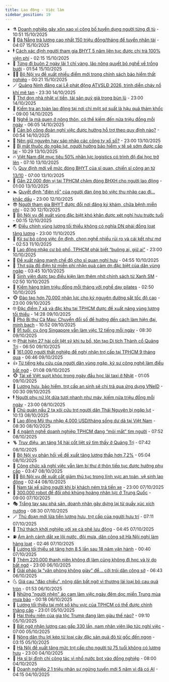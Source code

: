 ```yaml
---
title: Lao động - Việc làm
sidebar_position: 19
---
```


<!-- dantri-lao-dong-viec-lam:START -->
- ⚗️ [Doanh nghiệp gây xôn xao vì công bố tuyển dụng người từng đi tù](https://dantri.com.vn/lao-dong-viec-lam/doanh-nghiep-gay-xon-xao-vi-cong-bo-tuyen-dung-nguoi-tung-di-tu-20251015170218531.htm) - 10:51 15/10/2025
- 🙉 [Đà Nẵng trả lương cao nhất 150 triệu đồng/tháng để tuyển nhân tài](https://dantri.com.vn/lao-dong-viec-lam/da-nang-tra-luong-cao-nhat-150-trieu-dongthang-de-tuyen-nhan-tai-20251015105511271.htm) - 04:07 15/10/2025
- 🕴 [Cách xác định người tham gia BHYT 5 năm liên tục được chi trả 100% viện phí](https://dantri.com.vn/lao-dong-viec-lam/cach-xac-dinh-nguoi-tham-gia-bhyt-5-nam-lien-tuc-duoc-chi-tra-100-vien-phi-20251013150703528.htm) - 02:15 15/10/2025
- 🧐 [Từng đi buôn 2 ngày lãi 1 chỉ vàng, lão nông quyết bỏ nghề về trồng bưởi](https://dantri.com.vn/lao-dong-viec-lam/tung-di-buon-2-ngay-lai-1-chi-vang-lao-nong-quyet-bo-nghe-ve-trong-buoi-20251015073314543.htm) - 01:54 15/10/2025
- 🧑‍💻 [Bộ Nội vụ đề xuất nhiều điểm mới trong chính sách bảo hiểm thất nghiệp](https://dantri.com.vn/lao-dong-viec-lam/bo-noi-vu-de-xuat-nhieu-diem-moi-trong-chinh-sach-bao-hiem-that-nghiep-20251014192133846.htm) - 00:21 15/10/2025
- 🪄 [Quảng Ninh đăng cai Lễ phát động ATVSLĐ 2026, trình diễn cháy nổ khí mê tan](https://dantri.com.vn/lao-dong-viec-lam/quang-ninh-dang-cai-le-phat-dong-atvsld-2026-trinh-dien-chay-no-khi-me-tan-20251014211827884.htm) - 23:30 14/10/2025
- 🦣 [Thợ dọn nhà nhặt ví tiền, tài sản quý giá trong bùn lũ](https://dantri.com.vn/lao-dong-viec-lam/tho-don-nha-nhat-vi-tien-tai-san-quy-gia-trong-bun-lu-20251014150334801.htm) - 23:00 14/10/2025
- 🎡 [Kiểm tra an toàn lao động tại nơi chỉ một sơ suất là hậu quả thảm khốc](https://dantri.com.vn/lao-dong-viec-lam/kiem-tra-an-toan-lao-dong-tai-noi-chi-mot-so-suat-la-hau-qua-tham-khoc-20251014153637595.htm) - 09:00 14/10/2025
- 🦍 [Nghề lạ mà quen ở nông thôn, có thể kiếm đến nửa triệu đồng mỗi ngày](https://dantri.com.vn/lao-dong-viec-lam/nghe-la-ma-quen-o-nong-thon-co-the-kiem-den-nua-trieu-dong-moi-ngay-20251014115208668.htm) - 06:05 14/10/2025
- 🫶 [Cán bộ công đoàn nghỉ việc được hưởng hỗ trợ theo quy định nào?](https://dantri.com.vn/lao-dong-viec-lam/can-bo-cong-doan-nghi-viec-duoc-huong-ho-tro-theo-quy-dinh-nao-20251013120435942.htm) - 00:54 14/10/2025
- 🥸 [Nên giữ nguyên hay sáp nhập các công ty xổ số?](https://dantri.com.vn/lao-dong-viec-lam/nen-giu-nguyen-hay-sap-nhap-cac-cong-ty-xo-so-20251013170812882.htm) - 23:00 13/10/2025
- 🎡 [Bị mất thuốc do ngập lụt, người hưởng bảo hiểm y tế sẽ sớm được cấp lại](https://dantri.com.vn/lao-dong-viec-lam/bi-mat-thuoc-do-ngap-lut-nguoi-huong-bao-hiem-y-te-se-som-duoc-cap-lai-20251013161544707.htm) - 10:29 13/10/2025
- 🔥 [Việt Nam đặt mục tiêu 50% nhân lực logistics có trình độ đại học trở lên](https://dantri.com.vn/lao-dong-viec-lam/viet-nam-dat-muc-tieu-50-nhan-luc-logistics-co-trinh-do-dai-hoc-tro-len-20251013113251244.htm) - 07:10 13/10/2025
- 🌜 [Quy định mới về mức đóng BHYT của sĩ quan, chiến sĩ công an từ 13/10](https://dantri.com.vn/lao-dong-viec-lam/quy-dinh-moi-ve-muc-dong-bhyt-cua-si-quan-chien-si-cong-an-tu-1310-20251013014046928.htm) - 07:00 13/10/2025
- 🤭 [Gần 22.000 đơn vị tại TPHCM chậm đóng BHXH cho người lao động](https://dantri.com.vn/lao-dong-viec-lam/gan-22000-don-vi-tai-tphcm-cham-dong-bhxh-cho-nguoi-lao-dong-20251012211106914.htm) - 01:00 13/10/2025
- 🏊 [Quyết định &quot;điên rồ&quot; của người đàn ông bỏ việc thu nhập cao đi... khắc dấu](https://dantri.com.vn/lao-dong-viec-lam/quyet-dinh-dien-ro-cua-nguoi-dan-ong-bo-viec-thu-nhap-cao-di-khac-dau-20251008144614440.htm) - 23:00 12/10/2025
- 😎 [Người tham gia BHYT được đổi nơi đăng ký khám, chữa bệnh miễn phí](https://dantri.com.vn/lao-dong-viec-lam/nguoi-tham-gia-bhyt-duoc-doi-noi-dang-ky-kham-chua-benh-mien-phi-20251011192718806.htm) - 02:30 12/10/2025
- 🤖 [Bộ Nội vụ đề xuất vùng đặc biệt khó khăn được xét nghỉ hưu trước tuổi](https://dantri.com.vn/lao-dong-viec-lam/bo-noi-vu-de-xuat-vung-dac-biet-kho-khan-duoc-xet-nghi-huu-truoc-tuoi-20251011151614613.htm) - 00:15 12/10/2025
- 🌏 [Điều chỉnh vùng lương tối thiểu không có nghĩa DN phải đồng loạt tăng lương](https://dantri.com.vn/lao-dong-viec-lam/dieu-chinh-vung-luong-toi-thieu-khong-co-nghia-dn-phai-dong-loat-tang-luong-20251011175536692.htm) - 23:00 11/10/2025
- 🦏 [Kỹ sư bỏ công việc ổn định, chọn nghề nhiều rủi ro và cái kết như mơ](https://dantri.com.vn/lao-dong-viec-lam/ky-su-bo-cong-viec-on-dinh-chon-nghe-nhieu-rui-ro-va-cai-ket-nhu-mo-20251011073410560.htm) - 02:53 11/10/2025
- 🤔 [Lao động nhập cư bỏ phố, TPHCM phải biết “buông ai, giữ ai”](https://dantri.com.vn/lao-dong-viec-lam/lao-dong-nhap-cu-bo-pho-tphcm-phai-biet-buong-ai-giu-ai-20251010171205414.htm) - 23:00 10/10/2025
- 🌮 [Đề xuất nâng mạnh chế độ cho sĩ quan nghỉ hưu](https://dantri.com.vn/lao-dong-viec-lam/de-xuat-nang-manh-che-do-cho-si-quan-nghi-huu-20251010112928678.htm) - 04:55 10/10/2025
- 💪 [Thợ sửa đồ điện tử miễn phí nhận quà cảm ơn đặc biệt của dân vùng ngập](https://dantri.com.vn/lao-dong-viec-lam/tho-sua-do-dien-tu-mien-phi-nhan-qua-cam-on-dac-biet-cua-dan-vung-ngap-20251010090642488.htm) - 03:45 10/10/2025
- 💪 [Sinh viên được tạo điều kiện làm thêm nhờ chính sách từ Xanh SM](https://dantri.com.vn/lao-dong-viec-lam/sinh-vien-duoc-tao-dieu-kien-lam-them-nho-chinh-sach-tu-xanh-sm-20251010093520022.htm) - 02:50 10/10/2025
- 🦒 [Kiếm hàng trăm triệu đồng mỗi tháng với nghề dạy pilates](https://dantri.com.vn/lao-dong-viec-lam/kiem-hang-tram-trieu-dong-moi-thang-voi-nghe-day-pilates-20251009144247424.htm) - 02:50 10/10/2025
- 🐵 [Đào tạo hơn 70.000 nhân lực cho kỷ nguyên đường sắt tốc độ cao](https://dantri.com.vn/lao-dong-viec-lam/dao-tao-hon-70000-nhan-luc-cho-ky-nguyen-duong-sat-toc-do-cao-20251009184128247.htm) - 23:00 09/10/2025
- 🤓 [Đặc điểm 7 xã và đặc khu tại TPHCM được đề xuất nâng vùng lương tối thiểu](https://dantri.com.vn/noi-vu/dac-diem-7-xa-va-dac-khu-tai-tphcm-duoc-de-xuat-nang-vung-luong-toi-thieu-20251009181148676.htm) - 14:28 09/10/2025
- 🧐 [Phó Bí thư Cà Mau: Chuyển đổi số để hướng đến cách làm hiện đại, minh bạch](https://dantri.com.vn/lao-dong-viec-lam/pho-bi-thu-ca-mau-chuyen-doi-so-de-huong-den-cach-lam-hien-dai-minh-bach-20251009151046795.htm) - 10:52 09/10/2025
- 💪 [91 tuổi, cụ ông Singapore vẫn làm việc 12 tiếng mỗi ngày](https://dantri.com.vn/lao-dong-viec-lam/91-tuoi-cu-ong-singapore-van-lam-viec-12-tieng-moi-ngay-20251007110758031.htm) - 08:30 09/10/2025
- 🤓 [Phát hiện 27 hài cốt liệt sỹ khi tu bổ, tôn tạo Di tích Thành cổ Quảng Trị](https://dantri.com.vn/lao-dong-viec-lam/phat-hien-27-hai-cot-liet-sy-khi-tu-bo-ton-tao-di-tich-thanh-co-quang-tri-20251009113322498.htm) - 06:50 09/10/2025
- 💯 [161.000 người thất nghiệp đề nghị nhận trợ cấp tại TPHCM 9 tháng qua](https://dantri.com.vn/lao-dong-viec-lam/161000-nguoi-that-nghiep-de-nghi-nhan-tro-cap-tai-tphcm-9-thang-qua-20251009132136008.htm) - 06:46 09/10/2025
- 👍 [Từ tiếng kêu cứu của người dân vùng ngập, kỹ sư công nghệ làm điều bất ngờ](https://dantri.com.vn/lao-dong-viec-lam/tu-tieng-keu-cuu-cua-nguoi-dan-vung-ngap-ky-su-cong-nghe-lam-dieu-bat-ngo-20251008224634215.htm) - 01:08 09/10/2025
- 🐵 [Tài xế Việt suýt khóc trong ngày đầu học lái taxi ở Nhật](https://dantri.com.vn/lao-dong-viec-lam/tai-xe-viet-suyt-khoc-trong-ngay-dau-hoc-lai-taxi-o-nhat-20251008135807007.htm) - 01:05 09/10/2025
- 💂 [Lương hưu, bảo hiểm, trợ cấp an sinh sẽ chi trả qua ứng dụng VNeID](https://dantri.com.vn/lao-dong-viec-lam/luong-huu-bao-hiem-tro-cap-an-sinh-se-chi-tra-qua-ung-dung-vneid-20251008171214216.htm) - 00:30 09/10/2025
- 🕴 [Người phụ nữ lột dừa tươi nhanh như máy, kiếm nửa triệu đồng mỗi ngày](https://dantri.com.vn/lao-dong-viec-lam/nguoi-phu-nu-lot-dua-tuoi-nhanh-nhu-may-kiem-nua-trieu-dong-moi-ngay-20251007180204085.htm) - 23:00 08/10/2025
- 👀 [Chủ quán nấu 2 tạ xôi cứu trợ người dân Thái Nguyên bị ngập lụt](https://dantri.com.vn/lao-dong-viec-lam/chu-quan-nau-2-ta-xoi-cuu-tro-nguoi-dan-thai-nguyen-bi-ngap-lut-20251008162815781.htm) - 10:13 08/10/2025
- 🦄 [Lao động Mỹ thu nhập 4.000 USD/tháng sống dư dả tại Việt Nam](https://dantri.com.vn/lao-dong-viec-lam/lao-dong-my-thu-nhap-4000-usdthang-song-du-da-tai-viet-nam-20250928163912374.htm) - 08:30 08/10/2025
- 🔭 [4 ngành nghề doanh nghiệp TPHCM đang “mỏi mắt” tìm người](https://dantri.com.vn/lao-dong-viec-lam/4-nganh-nghe-doanh-nghiep-tphcm-dang-moi-mat-tim-nguoi-20251008130006020.htm) - 07:52 08/10/2025
- 🪜 [Truy điệu, an táng 14 hài cốt liệt sỹ tìm thấy ở Quảng Trị](https://dantri.com.vn/lao-dong-viec-lam/truy-dieu-an-tang-14-hai-cot-liet-sy-tim-thay-o-quang-tri-20251008134806927.htm) - 07:42 08/10/2025
- 🌊 [Bộ Nội vụ phản hồi về đề xuất tăng lương thấp hơn 7,2%](https://dantri.com.vn/noi-vu/bo-noi-vu-phan-hoi-ve-de-xuat-tang-luong-thap-hon-72-20251008112151267.htm) - 05:04 08/10/2025
- 💯 [Công chức xã nghỉ việc vẫn làm bí thư ở thôn tiếp tục được hưởng phụ cấp](https://dantri.com.vn/lao-dong-viec-lam/cong-chuc-xa-nghi-viec-van-lam-bi-thu-o-thon-tiep-tuc-duoc-huong-phu-cap-20251007115402584.htm) - 03:47 08/10/2025
- 👨‍🏫 [Bộ Nội vụ đề xuất cắt giảm thủ tục trong lĩnh vực an toàn, vệ sinh lao động](https://dantri.com.vn/lao-dong-viec-lam/bo-noi-vu-de-xuat-cat-giam-thu-tuc-trong-linh-vuc-an-toan-ve-sinh-lao-dong-20251007104340082.htm) - 02:44 08/10/2025
- 🙉 [Nam tài xế sững người khi bị khách ném trả tiền xe](https://dantri.com.vn/lao-dong-viec-lam/nam-tai-xe-sung-nguoi-khi-bi-khach-nem-tra-tien-xe-20251007142843632.htm) - 23:00 07/10/2025
- 🦄 [300.000 robot để đối phó khủng hoảng nhân lực ở Trung Quốc](https://dantri.com.vn/lao-dong-viec-lam/300000-robot-de-doi-pho-khung-hoang-nhan-luc-o-trung-quoc-20251007083741698.htm) - 09:00 07/10/2025
- 🎭 [Trắng tay sau phá sản, doanh nhân gây dựng lại từ quầy xúc xích nướng](https://dantri.com.vn/lao-dong-viec-lam/trang-tay-sau-pha-san-doanh-nhan-gay-dung-lai-tu-quay-xuc-xich-nuong-20251006191908301.htm) - 08:30 07/10/2025
- 🪄 [Thủ đoạn mới lừa tiền lương hưu, trợ cấp của người hưu trí](https://dantri.com.vn/lao-dong-viec-lam/thu-doan-moi-lua-tien-luong-huu-tro-cap-cua-nguoi-huu-tri-20251007134700080.htm) - 07:11 07/10/2025
- 🌁 [Thử thách khởi nghiệp với xe cà phê lưu động](https://dantri.com.vn/lao-dong-viec-lam/thu-thach-khoi-nghiep-voi-xe-ca-phe-luu-dong-20251006113403838.htm) - 04:45 07/10/2025
- ⛽️ [Ám ảnh cảnh dắt xe lội nước, đội mưa, dân công sở Hà Nội nghỉ làm hàng loạt](https://dantri.com.vn/lao-dong-viec-lam/am-anh-canh-dat-xe-loi-nuoc-doi-mua-dan-cong-so-ha-noi-nghi-lam-hang-loat-20251007085622958.htm) - 02:46 07/10/2025
- 🤩 [Lương tối thiểu sẽ tăng hơn 8,5 lần sau 18 năm vận hành](https://dantri.com.vn/lao-dong-viec-lam/luong-toi-thieu-se-tang-hon-85-lan-sau-18-nam-van-hanh-20251006142058175.htm) - 00:40 07/10/2025
- 🌝 [Thêm 220.000 thanh niên không đi làm cũng không đi học và lý do bất ngờ](https://dantri.com.vn/lao-dong-viec-lam/them-220000-thanh-nien-khong-di-lam-cung-khong-di-hoc-va-ly-do-bat-ngo-20251006165508872.htm) - 23:00 06/10/2025
- 🤗 [Giải pháp lạ “văn phòng không giày” để... cởi trói dân công sở](https://dantri.com.vn/lao-dong-viec-lam/giai-phap-la-van-phong-khong-giay-de-coi-troi-dan-cong-so-20251006110258704.htm) - 06:43 06/10/2025
- 🌜 [Giá cau &quot;đảo chiều&quot;, nông dân bất ngờ vì thương lái loại bỏ cau quả tròn](https://dantri.com.vn/lao-dong-viec-lam/gia-cau-dao-chieu-nong-dan-bat-ngo-vi-thuong-lai-loai-bo-cau-qua-tron-20251006002327748.htm) - 01:53 06/10/2025
- 👀 [Những &quot;người nhện&quot; áo cam làm việc ngày đêm dọc miền Trung mùa mưa bão](https://dantri.com.vn/lao-dong-viec-lam/nhung-nguoi-nhen-ao-cam-lam-viec-ngay-dem-doc-mien-trung-mua-mua-bao-20251005093359447.htm) - 00:18 06/10/2025
- 🫣 [Lương tối thiểu tại một số khu vực của TPHCM có thể được chỉnh thăng cấp](https://dantri.com.vn/lao-dong-viec-lam/luong-toi-thieu-tai-mot-so-khu-vuc-cua-tphcm-co-the-duoc-chinh-thang-cap-20251005081919641.htm) - 23:01 05/10/2025
- 🧠 [Hai thiếu niên của gia tộc Trump đang làm giàu thế nào?](https://dantri.com.vn/lao-dong-viec-lam/hai-thieu-nien-cua-gia-toc-trump-dang-lam-giau-the-nao-20251002114528736.htm) - 09:10 05/10/2025
- 🎊 [Bất ngờ nhận lương cao gấp 330 lần, nam nhân viên lập tức nghỉ việc](https://dantri.com.vn/lao-dong-viec-lam/bat-ngo-nhan-luong-cao-gap-330-lan-nam-nhan-vien-lap-tuc-nghi-viec-20251004054204175.htm) - 07:00 05/10/2025
- 🧰 [Nông dân thu lợi kép từ loại cây đặc sản quả đỏ từ gốc đến ngọn](https://dantri.com.vn/lao-dong-viec-lam/nong-dan-thu-loi-kep-tu-loai-cay-dac-san-qua-do-tu-goc-den-ngon-20250926210205441.htm) - 03:15 05/10/2025
- 🐘 [Hà Nội đề xuất tăng mức trợ cấp cho người từ 75 tuổi không có lương hưu](https://dantri.com.vn/lao-dong-viec-lam/ha-noi-de-xuat-tang-muc-tro-cap-cho-nguoi-tu-75-tuoi-khong-co-luong-huu-20251004213316862.htm) - 23:00 04/10/2025
- 🥳 [Hạ sĩ bị đình chỉ công tác vì nhổ nước bọt vào đồng nghiệp](https://dantri.com.vn/lao-dong-viec-lam/ha-si-bi-dinh-chi-cong-tac-vi-nho-nuoc-bot-vao-dong-nghiep-20251001065735782.htm) - 08:00 04/10/2025
- 🐎 [Doanh nghiệp 2,1 triệu nhân sự ngừng tuyển mới 5 năm vì đã có AI](https://dantri.com.vn/lao-dong-viec-lam/doanh-nghiep-21-trieu-nhan-su-ngung-tuyen-moi-5-nam-vi-da-co-ai-20251004044652490.htm) - 04:15 04/10/2025<!-- dantri-lao-dong-viec-lam:END -->
